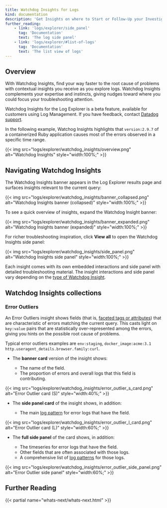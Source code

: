 ```yaml
---
title: Watchdog Insights for Logs
kind: documentation
description: 'Get Insights on where to Start or Follow-Up your Investigations'
further_reading:
    - link: 'logs/explorer/side_panel'
      tag: 'Documentation'
      text: 'The log side panel'
    - link: 'logs/explorer/#list-of-logs'
      tag: 'Documentation'
      text: 'The list view of logs'
---
```


## Overview

With Watchdog Insights, find your way faster to the root cause of problems with contextual insights you receive as you explore logs. Watchdog Insights complements your expertise and instincts, giving nudges toward where you could focus your troubleshooting attention. 

<div class="alert alert-warning">
Watchdog Insights for the Log Explorer is a beta feature, available for customers using Log Management. If you have feedback, contact <a href="https://docs.datadoghq.com/help">Datadog support</a>.
</div>

In the following example, Watchog Insights highlights that `version:2.9.7` of a containerized Ruby application causes most of the errors observed in a specific time range. 

{{< img src="logs/explorer/watchdog_insights/overview.png" alt="Watchdog Insights" style="width:100%;" >}}

## Navigating Watchdog Insights 

The Watchdog Insights banner appears in the Log Explorer results page and surfaces insights relevant to the current query:
 
{{< img src="logs/explorer/watchdog_insights/banner_collapsed.png" alt="Watchdog Insights banner (collapsed)" style="width:100%;" >}}

To see a quick overview of insights, expand the Watchdog Insight banner:

{{< img src="logs/explorer/watchdog_insights/banner_expanded.png" alt="Watchdog Insights banner (expanded)" style="width:100%;" >}}

For richer troubleshooting inspiration, click **View all** to open the Watchdog Insights side panel: 

{{< img src="logs/explorer/watchdog_insights/side_panel.png" alt="Watchdog Insights side panel" style="width:100%;" >}}

Each insight comes with its own embedded interactions and side panel with detailed troubleshooting material. The insight interactions and side panel vary depending on the [type of Watchdog Insight](#watchdog-insights-collections).


## Watchdog Insights collections


### Error Outliers

An Error Outliers insight shows fields (that is, [faceted tags or attributes][1]) that are characteristic of errors matching the current query. This casts light on `key:value` pairs that are statistically over-represented among the errors, giving you hints on the possible root cause of problems.

Typical error outliers examples are `env:staging`, `docker_image:acme:3.1` `http.useragent_details.browser.family:curl`.

* The **banner card** version of the insight shows:

  * The name of the field.
  * The proportion of errors and overall logs that this field is contributing.

{{< img src="logs/explorer/watchdog_insights/error_outlier_s_card.png" alt="Error Outlier card (S)" style="width:40%;" >}}

* The **side panel card** of the insight shows, in addition:

  * The main [log pattern][2] for error logs that have the field.

{{< img src="logs/explorer/watchdog_insights/error_outlier_l_card.png" alt="Error Outlier card (L)" style="width:60%;" >}}

* The **full side panel** of the card shows, in addition:

  * The timeseries for error logs that have the field.
  * Other fields that are often associated with those logs.
  * A comprehensive list of [log patterns][2] for those logs.

{{< img src="logs/explorer/watchdog_insights/error_outlier_side_panel.png" alt="Error Outlier side panel" style="width:60%;" >}}


## Further Reading

{{< partial name="whats-next/whats-next.html" >}}

[1]: /logs/explorer/facets/
[2]: https://docs.datadoghq.com/logs/explorer/#patterns
